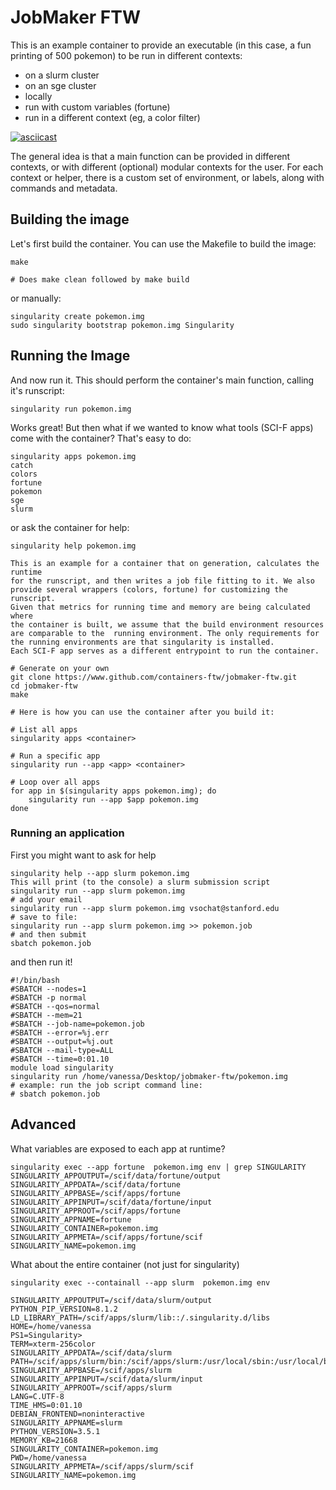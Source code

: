 # JobMaker FTW

This is an example container to provide an executable (in this case, a fun
printing of 500 pokemon) to be run in different contexts:

 - on a slurm cluster
 - on an sge cluster
 - locally
 - run with custom variables (fortune)
 - run in a different context (eg, a color filter)

[![asciicast](https://asciinema.org/a/137743.png)](https://asciinema.org/a/137743)

The general idea is that a main function can be provided in different contexts, or with
different (optional) modular contexts for the user. For each context or helper, there
is a custom set of environment, or labels, along with commands and metadata.

## Building the image
Let's first build the container. You can use the Makefile to build the image:

```
make

# Does make clean followed by make build
```

or manually:

```
singularity create pokemon.img
sudo singularity bootstrap pokemon.img Singularity
```

## Running the Image

And now run it. This should perform the container's main function, calling it's runscript:

```
singularity run pokemon.img 
```

Works great! But then what if we wanted to know what tools (SCI-F apps) come with the
container? That's easy to do:

```
singularity apps pokemon.img
catch
colors
fortune
pokemon
sge
slurm
```

or ask the container for help:

```
singularity help pokemon.img

This is an example for a container that on generation, calculates the runtime
for the runscript, and then writes a job file fitting to it. We also
provide several wrappers (colors, fortune) for customizing the runscript.
Given that metrics for running time and memory are being calculated where
the container is built, we assume that the build environment resources 
are comparable to the  running environment. The only requirements for
the running environments are that singularity is installed.
Each SCI-F app serves as a different entrypoint to run the container. 

# Generate on your own
git clone https://www.github.com/containers-ftw/jobmaker-ftw.git
cd jobmaker-ftw
make

# Here is how you can use the container after you build it:

# List all apps
singularity apps <container>

# Run a specific app
singularity run --app <app> <container>

# Loop over all apps
for app in $(singularity apps pokemon.img); do
    singularity run --app $app pokemon.img
done
```

### Running an application
First you might want to ask for help

```
singularity help --app slurm pokemon.img 
This will print (to the console) a slurm submission script
singularity run --app slurm pokemon.img
# add your email
singularity run --app slurm pokemon.img vsochat@stanford.edu
# save to file:
singularity run --app slurm pokemon.img >> pokemon.job
# and then submit
sbatch pokemon.job
```

and then run it!

```
#!/bin/bash
#SBATCH --nodes=1
#SBATCH -p normal
#SBATCH --qos=normal
#SBATCH --mem=21
#SBATCH --job-name=pokemon.job
#SBATCH --error=%j.err
#SBATCH --output=%j.out
#SBATCH --mail-type=ALL
#SBATCH --time=0:01.10
module load singularity
singularity run /home/vanessa/Desktop/jobmaker-ftw/pokemon.img
# example: run the job script command line:
# sbatch pokemon.job
```


## Advanced
What variables are exposed to each app at runtime?

```
singularity exec --app fortune  pokemon.img env | grep SINGULARITY
SINGULARITY_APPOUTPUT=/scif/data/fortune/output
SINGULARITY_APPDATA=/scif/data/fortune
SINGULARITY_APPBASE=/scif/apps/fortune
SINGULARITY_APPINPUT=/scif/data/fortune/input
SINGULARITY_APPROOT=/scif/apps/fortune
SINGULARITY_APPNAME=fortune
SINGULARITY_CONTAINER=pokemon.img
SINGULARITY_APPMETA=/scif/apps/fortune/scif
SINGULARITY_NAME=pokemon.img
```

What about the entire container (not just for singularity)

```
singularity exec --containall --app slurm  pokemon.img env

SINGULARITY_APPOUTPUT=/scif/data/slurm/output
PYTHON_PIP_VERSION=8.1.2
LD_LIBRARY_PATH=/scif/apps/slurm/lib::/.singularity.d/libs
HOME=/home/vanessa
PS1=Singularity> 
TERM=xterm-256color
SINGULARITY_APPDATA=/scif/data/slurm
PATH=/scif/apps/slurm/bin:/scif/apps/slurm:/usr/local/sbin:/usr/local/bin:/usr/sbin:/usr/bin:/sbin:/bin
SINGULARITY_APPBASE=/scif/apps/slurm
SINGULARITY_APPINPUT=/scif/data/slurm/input
SINGULARITY_APPROOT=/scif/apps/slurm
LANG=C.UTF-8
TIME_HMS=0:01.10
DEBIAN_FRONTEND=noninteractive
SINGULARITY_APPNAME=slurm
PYTHON_VERSION=3.5.1
MEMORY_KB=21668
SINGULARITY_CONTAINER=pokemon.img
PWD=/home/vanessa
SINGULARITY_APPMETA=/scif/apps/slurm/scif
SINGULARITY_NAME=pokemon.img
```
